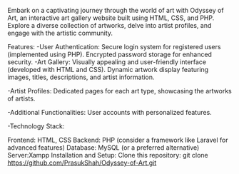 Embark on a captivating journey through the world of art with Odyssey of Art, an interactive art gallery website built using HTML, CSS, and PHP. Explore a diverse collection of artworks, delve into artist profiles, and engage with the artistic community.

Features:
-User Authentication:
  Secure login system for registered users (implemented using PHP).
  Encrypted password storage for enhanced security.
-Art Gallery:
  Visually appealing and user-friendly interface (developed with HTML and CSS).
  Dynamic artwork display featuring images, titles, descriptions, and artist information.

-Artist Profiles:
  Dedicated pages for each art type, showcasing the artworks of artists.

-Additional Functionalities:
  User accounts with personalized features.
  
-Technology Stack:

Frontend: HTML, CSS
Backend: PHP (consider a framework like Laravel for advanced features)
Database: MySQL (or a preferred alternative)
Server:Xampp
Installation and Setup:
Clone this repository: git clone https://github.com/PrasukShah/Odyssey-of-Art.git
